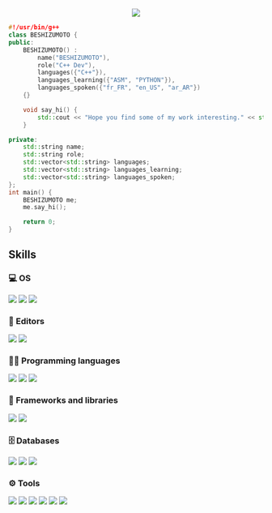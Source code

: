 

#
<p align=center>
<a href="">
</a>
  </p>
<p align=center>
 <img src="https://komarev.com/ghpvc/?username=beshizumoto&style=for-the-badge&logo=Streamlit&color=blueviolet&logo=Bookmeter">
  </p>

```cpp
#!/usr/bin/g++
class BESHIZUMOTO {
public:
    BESHIZUMOTO() :
        name("BESHIZUMOTO"),
        role("C++ Dev"),
        languages({"C++"}),
        languages_learning({"ASM", "PYTHON"}),
        languages_spoken({"fr_FR", "en_US", "ar_AR"})
    {}

    void say_hi() {
        std::cout << "Hope you find some of my work interesting." << std::endl;
    }

private:
    std::string name;
    std::string role;
    std::vector<std::string> languages;
    std::vector<std::string> languages_learning;
    std::vector<std::string> languages_spoken;
};
int main() {
    BESHIZUMOTO me;
    me.say_hi();

    return 0;
}
```


## Skills
### 💻 OS
![](https://img.shields.io/badge/Ubuntu-E95420.svg?style=for-the-badge&logo=Ubuntu&logoColor=black)
![](https://img.shields.io/badge/Kali-557C94.svg?style=for-the-badge&logo=KaliLinux&logoColor=black)
![](https://img.shields.io/badge/Windows-0078D6.svg?style=for-the-badge&logo=Windows&logoColor=black)

### 📝 Editors
![](https://img.shields.io/badge/Visual%20Studio%20Code-0078d7.svg?style=for-the-badge&logo=visual-studio-code&logoColor=white)
![](https://img.shields.io/badge/Visual%20Studio-5C2D91.svg?style=for-the-badge&logo=visualstudio&logoColor=white)

### 👨‍💻 Programming languages
![](https://img.shields.io/badge/C%2B%2B-00599C?style=for-the-badge&&logo=c%2B%2B&logoColor=white)
![](https://img.shields.io/badge/PowerShell-5391FE.svg?style=for-the-badge&logo=powershell&logoColor=white)
![](https://img.shields.io/badge/Bash-121011.svg?style=for-the-badge&logo=gnu-bash&logoColor=white)

### 🧰 Frameworks and libraries
![](https://img.shields.io/badge/Boost-000000?style=for-the-badge&logo=boost&logoColor=white)
![](https://img.shields.io/badge/Qt-41CD52?style=for-the-badge&logo=qt&logoColor=white)



### 🗄️ Databases 
![](https://img.shields.io/badge/PostgreSQL-4169E1.svg?style=for-the-badge&logo=postgresql&logoColor=white)
![](https://img.shields.io/badge/MySQL-4479A1.svg?style=for-the-badge&logo=mysql&logoColor=white)
![](https://img.shields.io/badge/SQLite-003B57.svg?style=for-the-badge&logo=SQLite&logoColor=white)


### ⚙️ Tools
![](https://img.shields.io/badge/Terminal-4D4D4D.svg?style=for-the-badge&logo=WindowsTerminal&logoColor=white)
![](https://img.shields.io/badge/Git-F05032.svg?style=for-the-badge&logo=Git&logoColor=white")
![](https://img.shields.io/badge/Stack%20Overflow-F58025?style=for-the-badge&logo=stackoverflow&logoColor=white)
![](https://img.shields.io/badge/AnyDesk-EF443B?style=for-the-badge&logo=AnyDesk&logoColor=white)
![](https://img.shields.io/badge/WireGuard-88171A?style=for-the-badge&logo=WireGuard&logoColor=white)
![](https://img.shields.io/badge/vcpkg-00427F?style=for-the-badge&logo=vcpkg&logoColor=white)

